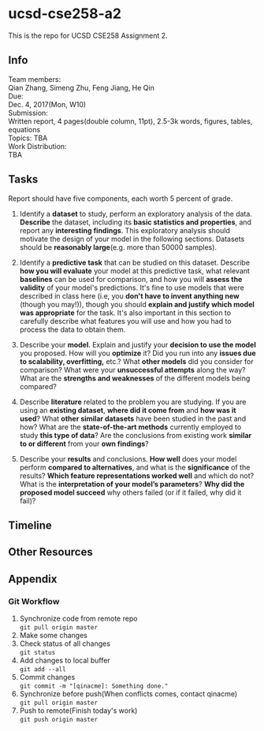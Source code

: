 # ucsd-cse258-a2  
This is the repo for UCSD CSE258 Assignment 2.

## Info  
Team members:  
  Qian Zhang, Simeng Zhu, Feng Jiang, He Qin  
Due:  
  Dec. 4, 2017(Mon, W10)  
Submission:  
  Written report, 4 pages(double column, 11pt), 2.5-3k words, figures, tables, equations   
Topics:
  TBA  
Work Distribution:  
  TBA  

## Tasks  
Report should have five components, each worth 5 percent of grade.  
1. Identify a **dataset** to study, perform an exploratory analysis of the data. **Describe** the dataset, including its **basic statistics and properties**, and report any **interesting findings**. This exploratory analysis should motivate the design of your model in the following sections. Datasets should be **reasonably large**(e.g. more than 50000 samples).

2. Identify a **predictive task** that can be studied on this dataset. Describe **how you will evaluate** your model at this predictive task, what relevant **baselines** can be used for comparison, and how you will **assess the validity** of your model's predictions. It's fine to use models that were described in class here (i.e, you **don't have to invent anything new** (though you may!)), though you should **explain and justify which model was appropriate** for the task. It's also important in this section to carefully describe what features you will use and how you had to process the data to obtain them.

3. Describe your **model**. Explain and justify your **decision to use the model** you proposed. How will you **optimize** it? Did you run into any **issues due to scalability, overfitting,** etc.? What **other models** did you consider for comparison? What were your **unsuccessful attempts** along the way? What are the **strengths and weaknesses** of the different models being compared?

4. Describe **literature** related to the problem you are studying. If you are using an **existing dataset**, **where did it come from** and **how was it used**? What **other similar datasets** have been studied in the past and how? What are the **state-of-the-art methods** currently employed to study **this type of data**? Are the conclusions from existing work **similar to or different** from your **own findings**?

5. Describe your **results** and conclusions. **How well** does your model perform **compared to alternatives**, and what is the **significance** of the results? **Which feature representations worked well** and which do not? What is the **interpretation of your model’s parameters**? **Why did the proposed model succeed** why others failed (or if it failed, why did it fail)?

## Timeline  

## Other Resources  

## Appendix
### Git Workflow
1. Synchronize code from remote repo  
  `git pull origin master`
2. Make some changes  
3. Check status of all changes  
  `git status`  
4. Add changes to local buffer  
  `git add --all`  
5. Commit changes  
  `git commit -m "[qinacme]: Something done."`
6. Synchronize before push(When conflicts comes, contact qinacme)  
  `git pull origin master`  
7. Push to remote(Finish today's work)  
  `git push origin master`  
